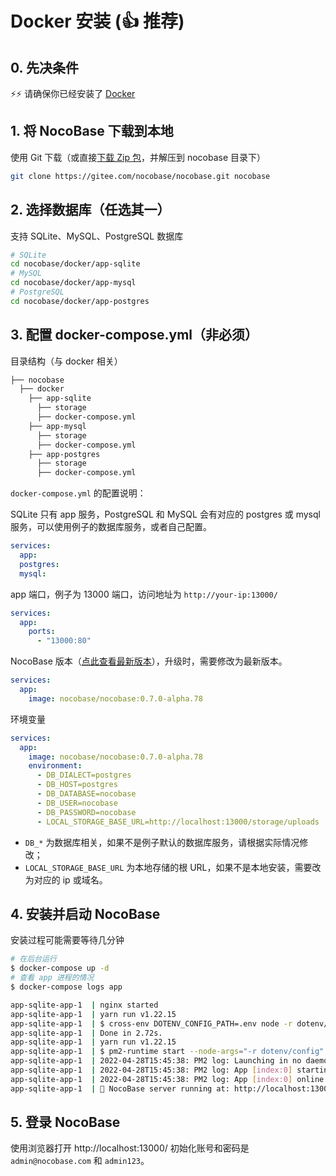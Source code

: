 # Docker 安装 (👍 推荐)

## 0. 先决条件

⚡⚡ 请确保你已经安装了 [Docker](https://docs.docker.com/get-docker/)

## 1. 将 NocoBase 下载到本地

使用 Git 下载（或直接[下载 Zip 包](https://gitee.com/nocobase/nocobase/repository/archive/main.zip)，并解压到 nocobase 目录下）

```bash
git clone https://gitee.com/nocobase/nocobase.git nocobase
```

## 2. 选择数据库（任选其一）

支持 SQLite、MySQL、PostgreSQL 数据库

```bash
# SQLite
cd nocobase/docker/app-sqlite
# MySQL
cd nocobase/docker/app-mysql
# PostgreSQL
cd nocobase/docker/app-postgres
```

## 3. 配置 docker-compose.yml（非必须）

目录结构（与 docker 相关）

```bash
├── nocobase
  ├── docker
    ├── app-sqlite
      ├── storage
      ├── docker-compose.yml
    ├── app-mysql
      ├── storage
      ├── docker-compose.yml
    ├── app-postgres
      ├── storage
      ├── docker-compose.yml
```

`docker-compose.yml` 的配置说明：

SQLite 只有 app 服务，PostgreSQL 和 MySQL 会有对应的 postgres 或 mysql 服务，可以使用例子的数据库服务，或者自己配置。

```yml
services:
  app:
  postgres:
  mysql:
```

app 端口，例子为 13000 端口，访问地址为 `http://your-ip:13000/`

```yml
services:
  app:
    ports:
      - "13000:80"
```

NocoBase 版本（[点此查看最新版本](https://hub.docker.com/r/nocobase/nocobase/tags)），升级时，需要修改为最新版本。

```yml
services:
  app:
    image: nocobase/nocobase:0.7.0-alpha.78
```

环境变量

```yml
services:
  app:
    image: nocobase/nocobase:0.7.0-alpha.78
    environment:
      - DB_DIALECT=postgres
      - DB_HOST=postgres
      - DB_DATABASE=nocobase
      - DB_USER=nocobase
      - DB_PASSWORD=nocobase
      - LOCAL_STORAGE_BASE_URL=http://localhost:13000/storage/uploads
```

- `DB_*` 为数据库相关，如果不是例子默认的数据库服务，请根据实际情况修改；
- `LOCAL_STORAGE_BASE_URL` 为本地存储的根 URL，如果不是本地安装，需要改为对应的 ip 或域名。

## 4. 安装并启动 NocoBase

安装过程可能需要等待几分钟

```bash
# 在后台运行
$ docker-compose up -d
# 查看 app 进程的情况
$ docker-compose logs app

app-sqlite-app-1  | nginx started
app-sqlite-app-1  | yarn run v1.22.15
app-sqlite-app-1  | $ cross-env DOTENV_CONFIG_PATH=.env node -r dotenv/config packages/app/server/lib/index.js install -s
app-sqlite-app-1  | Done in 2.72s.
app-sqlite-app-1  | yarn run v1.22.15
app-sqlite-app-1  | $ pm2-runtime start --node-args="-r dotenv/config" packages/app/server/lib/index.js -- start
app-sqlite-app-1  | 2022-04-28T15:45:38: PM2 log: Launching in no daemon mode
app-sqlite-app-1  | 2022-04-28T15:45:38: PM2 log: App [index:0] starting in -fork mode-
app-sqlite-app-1  | 2022-04-28T15:45:38: PM2 log: App [index:0] online
app-sqlite-app-1  | 🚀 NocoBase server running at: http://localhost:13000/
```

## 5. 登录 NocoBase

使用浏览器打开 http://localhost:13000/ 初始化账号和密码是 `admin@nocobase.com` 和 `admin123`。

